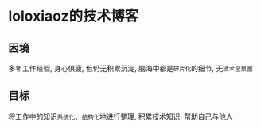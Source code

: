 # loloxiaoz的技术博客

## 困境

多年工作经验, 身心俱疲, 但仍无积累沉淀, 脑海中都是`碎片化`的细节, 无`技术全景图`

## 目标

将工作中的知识`系统化`、`结构化`地进行整理, 积累技术知识, 帮助自己与他人